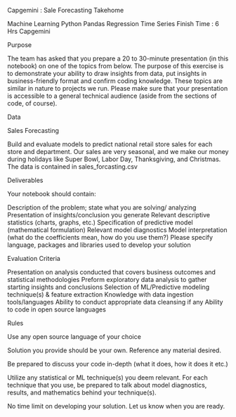 Capgemini : Sale Forecasting Takehome

Machine Learning
Python
Pandas
Regression
Time Series
Finish Time :
6 Hrs
Capgemini


Purpose

The team has asked that you prepare a 20 to 30-minute presentation (in this notebook) on one of the topics from below. The purpose of this exercise is to demonstrate your ability to draw insights from data, put insights in business-friendly format and confirm coding knowledge. These topics are similar in nature to projects we run. Please make sure that your presentation is accessible to a general technical audience (aside from the sections of code, of course). 


Data

Sales Forecasting

Build and evaluate models to predict national retail store sales for each store and department. Our sales are very seasonal, and we make our money during holidays like Super Bowl, Labor Day, Thanksgiving, and Christmas. The data is contained in sales_forcasting.csv


Deliverables

Your notebook should contain:

Description of the problem; state what you are solving/ analyzing
Presentation of insights/conclusion you generate
Relevant descriptive statistics (charts, graphs, etc.)
Specification of predictive model (mathematical formulation)
Relevant model diagnostics
Model interpretation (what do the coefficients mean, how do you use them?)
Please specify language, packages and libraries used to develop your solution

Evaluation Criteria

Presentation on analysis conducted that covers business outcomes and statistical methodologies
Preform exploratory data analysis to gather starting insights and conclusions
Selection of ML/Predictive modeling technique(s) & feature extraction
Knowledge with data ingestion tools/languages
Ability to conduct appropriate data cleansing if any
Ability to code in open source languages

Rules

Use any open source language of your choice

Solution you provide should be your own. Reference any material desired.

Be prepared to discuss your code in-depth (what it does, how it does it etc.)

Utilize any statistical or ML technique(s) you deem relevant. For each technique that you use, be prepared to talk about model diagnostics, results, and mathematics behind your technique(s).

No time limit on developing your solution. Let us know when you are ready.
